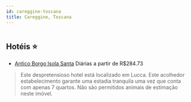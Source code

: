 ```yaml
---
id: careggine-toscana
title: Careggine, Toscana
---
```


<center><img src="https://photos.hotelbeds.com/giata/22/220601/220601a_hb_a_015.jpg" alt="" /></center>


## Hotéis ⭐️

-    [Antico Borgo Isola Santa](https://www.hurb.com/aud/https://www.hurb.com/hoteis/careggine/antico-borgo-isola-santa-JNP-JP364459?cmp=18055) Diárias a partir de R$284.73
   > Este despretensioso hotel está localizado em Lucca. Este acolhedor estabelecimento garante uma estadia tranquila uma vez que conta com apenas 7 quartos. Não são permitidos animais de estimação neste imóvel. 

